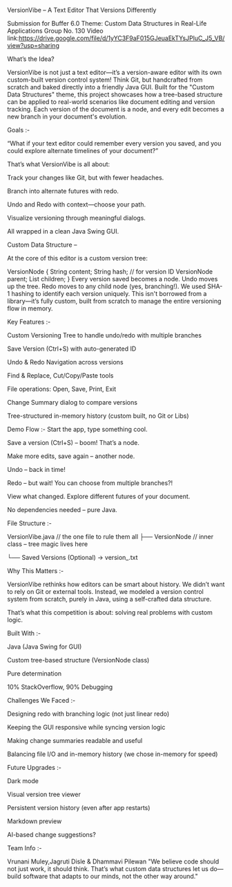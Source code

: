 VersionVibe – A Text Editor That Versions Differently

Submission for Buffer 6.0
Theme: Custom Data Structures in Real-Life Applications
Group No. 130
Video link:https://drive.google.com/file/d/1yYC3F9aF015GJeuaEkTYsJPluC_J5_VB/view?usp=sharing

What’s the Idea?

VersionVibe is not just a text editor—it’s a version-aware editor with its own custom-built version control system! Think Git, but handcrafted from scratch and baked directly into a friendly Java GUI. Built for the "Custom Data Structures" theme, this project showcases how a tree-based structure can be applied to real-world scenarios like document editing and version tracking. Each version of the document is a node, and every edit becomes a new branch in your document's evolution.

Goals :-

“What if your text editor could remember every version you saved, and you could explore alternate timelines of your document?”

That’s what VersionVibe is all about:

Track your changes like Git, but with fewer headaches.

Branch into alternate futures with redo.

Undo and Redo with context—choose your path.

Visualize versioning through meaningful dialogs.

All wrapped in a clean Java Swing GUI.


Custom Data Structure – 

At the core of this editor is a custom version tree:

VersionNode {
    String content;
    String hash; // for version ID
    VersionNode parent;
    List<VersionNode> children;
}
Every version saved becomes a node.
Undo moves up the tree.
Redo moves to any child node (yes, branching!).
We used SHA-1 hashing to identify each version uniquely.
This isn't borrowed from a library—it’s fully custom, built from scratch to manage the entire versioning flow in memory.


Key Features :-

Custom Versioning Tree to handle undo/redo with multiple branches

Save Version (Ctrl+S) with auto-generated ID

Undo & Redo Navigation across versions

Find & Replace, Cut/Copy/Paste tools

File operations: Open, Save, Print, Exit

Change Summary dialog to compare versions

Tree-structured in-memory history (custom built, no Git or Libs)



Demo Flow :-
Start the app, type something cool.

Save a version (Ctrl+S) – boom! That’s a node.

Make more edits, save again – another node.

Undo – back in time!

Redo – but wait! You can choose from multiple branches?! 

View what changed. Explore different futures of your document.

No dependencies needed – pure Java.


File Structure :-

VersionVibe.java  // the one file to rule them all
├── VersionNode   // inner class – tree magic lives here

└── Saved Versions (Optional) → version_<id>.txt



Why This Matters :-

VersionVibe rethinks how editors can be smart about history. We didn’t want to rely on Git or external tools. Instead, we modeled a version control system from 
scratch, purely in Java, using a self-crafted data structure.

That’s what this competition is about: solving real problems with custom logic.


Built With :-

Java (Java Swing for GUI)

Custom tree-based structure (VersionNode class)

Pure determination

10% StackOverflow, 90% Debugging 



Challenges We Faced :-

Designing redo with branching logic (not just linear redo)

Keeping the GUI responsive while syncing version logic

Making change summaries readable and useful

Balancing file I/O and in-memory history (we chose in-memory for speed)


Future Upgrades :-

Dark mode

Visual version tree viewer

Persistent version history (even after app restarts)

Markdown preview

 AI-based change suggestions? 


Team Info :-

Vrunani Muley,Jagruti Disle & Dhammavi Pilewan
"We believe code should not just work, it should think. That’s what custom data structures let us do—build software that adapts to our minds, not the other way around."

